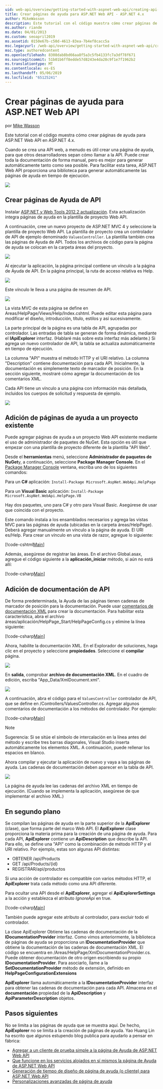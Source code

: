 ```yaml
---
uid: web-api/overview/getting-started-with-aspnet-web-api/creating-api-help-pages
title: Crear páginas de ayuda para ASP.NET Web API - ASP.NET 4.x
author: MikeWasson
description: Este tutorial con el código muestra cómo crear páginas de ayuda para ASP.NET Web API en ASP.NET 4.x.
ms.author: riande
ms.date: 04/01/2013
ms.custom: seoapril2019
ms.assetid: 0150e67b-c50d-4613-83ea-7b4ef8cacc5a
msc.legacyurl: /web-api/overview/getting-started-with-aspnet-web-api/creating-api-help-pages
msc.type: authoredcontent
ms.openlocfilehash: 8308dab8bd66aa8f5a3c5fb4133fc7a3df78f671
ms.sourcegitcommit: 51b01b6ff8edde57d8243e4da28c9f1e7f1962b2
ms.translationtype: MT
ms.contentlocale: es-ES
ms.lasthandoff: 05/06/2019
ms.locfileid: "65125241"
---
```

# <a name="creating-help-pages-for-aspnet-web-api"></a>Crear páginas de ayuda para ASP.NET Web API

por [Mike Wasson](https://github.com/MikeWasson)

Este tutorial con el código muestra cómo crear páginas de ayuda para ASP.NET Web API en ASP.NET 4.x.

Cuando se crea una API web, a menudo es útil crear una página de ayuda, para que otros desarrolladores sepan cómo llamar a la API. Puede crear toda la documentación de forma manual, pero es mejor para generar automáticamente tanto como sea posible. Para facilitar esta tarea, ASP.NET Web API proporciona una biblioteca para generar automáticamente las páginas de ayuda en tiempo de ejecución.

![](creating-api-help-pages/_static/image1.png)

## <a name="creating-api-help-pages"></a>Crear páginas de Ayuda de API

Instalar [ASP.NET y Web Tools 2012.2 actualización](https://go.microsoft.com/fwlink/?LinkId=282650). Esta actualización integra páginas de ayuda en la plantilla de proyecto Web API.

A continuación, cree un nuevo proyecto de ASP.NET MVC 4 y seleccione la plantilla de proyecto Web API. La plantilla de proyecto crea un controlador de API de ejemplo denominado `ValuesController`. La plantilla también crea las páginas de Ayuda de API. Todos los archivos de código para la página de ayuda se colocan en la carpeta áreas del proyecto.

![](creating-api-help-pages/_static/image2.png)

Al ejecutar la aplicación, la página principal contiene un vínculo a la página de Ayuda de API. En la página principal, la ruta de acceso relativa es Help.

![](creating-api-help-pages/_static/image3.png)

Este vínculo le lleva a una página de resumen de API.

![](creating-api-help-pages/_static/image4.png)

La vista MVC de esta página se define en Areas/HelpPage/Views/Help/Index.cshtml. Puede editar esta página para modificar el diseño, introducción, título, estilos y así sucesivamente.

La parte principal de la página es una tabla de API, agrupadas por controlador. Las entradas de tabla se generan de forma dinámica, mediante el **IApiExplorer** interfaz. (Hablaré más sobre esta interfaz más adelante.) Si agrega un nuevo controlador de API, la tabla se actualiza automáticamente en tiempo de ejecución.

La columna "API" muestra el método HTTP y el URI relativo. La columna "Description" contiene documentación para cada API. Inicialmente, la documentación es simplemente texto de marcador de posición. En la sección siguiente, mostraré cómo agregar la documentación de los comentarios XML.

Cada API tiene un vínculo a una página con información más detallada, incluidos los cuerpos de solicitud y respuesta de ejemplo.

![](creating-api-help-pages/_static/image5.png)

## <a name="adding-help-pages-to-an-existing-project"></a>Adición de páginas de ayuda a un proyecto existente

Puede agregar páginas de ayuda a un proyecto Web API existente mediante el uso de administrador de paquetes de NuGet. Esta opción es útil que empezar con una plantilla de proyecto diferente de la plantilla "API Web".

Desde el **herramientas** menú, seleccione **Administrador de paquetes de NuGet**y, a continuación, seleccione **Package Manager Console**. En el [Package Manager Console](http://docs.nuget.org/docs/start-here/using-the-package-manager-console) ventana, escriba uno de los siguientes comandos:

Para un **C#** aplicación: `Install-Package Microsoft.AspNet.WebApi.HelpPage`

Para un **Visual Basic** aplicación: `Install-Package Microsoft.AspNet.WebApi.HelpPage.VB`

Hay dos paquetes, uno para C# y otro para Visual Basic. Asegúrese de usar que coincida con el proyecto.

Este comando instala a los ensamblados necesarios y agrega las vistas MVC para las páginas de ayuda (ubicadas en la carpeta áreas/HelpPage). Deberá agregar manualmente un vínculo a la página de ayuda. El URI es/Help. Para crear un vínculo en una vista de razor, agregue lo siguiente:

[!code-cshtml[Main](creating-api-help-pages/samples/sample1.cshtml)]

Además, asegúrese de registrar las áreas. En el archivo Global.asax, agregue el código siguiente a la **aplicación\_iniciar** método, si aún no está allí:

[!code-csharp[Main](creating-api-help-pages/samples/sample2.cs?highlight=4)]

## <a name="adding-api-documentation"></a>Adición de documentación de API

De forma predeterminada, la Ayuda de las páginas tienen cadenas de marcador de posición para la documentación. Puede usar [comentarios de documentación XML](https://msdn.microsoft.com/library/b2s063f7.aspx) para crear la documentación. Para habilitar esta característica, abra el archivo áreas/aplicación/HelpPage\_Start/HelpPageConfig.cs y elimine la línea siguiente:

[!code-csharp[Main](creating-api-help-pages/samples/sample3.cs)]

Ahora, habilite la documentación XML. En el Explorador de soluciones, haga clic en el proyecto y seleccione **propiedades**. Seleccione el **compilar** página.

![](creating-api-help-pages/_static/image6.png)

En **salida**, comprobar **archivo de documentación XML**. En el cuadro de edición, escriba "App\_Data/XmlDocument.xml".

![](creating-api-help-pages/_static/image7.png)

A continuación, abra el código para el `ValuesController` controlador de API, que se define en /Controllers/ValuesController.cs. Agregar algunos comentarios de documentación a los métodos del controlador. Por ejemplo:

[!code-csharp[Main](creating-api-help-pages/samples/sample4.cs)]

> [!NOTE]
> Sugerencia: Si se sitúe el símbolo de intercalación en la línea antes del método y escribe tres barras diagonales, Visual Studio inserta automáticamente los elementos XML. A continuación, puede rellenar los espacios en blanco.

Ahora compilar y ejecutar la aplicación de nuevo y vaya a las páginas de ayuda. Las cadenas de documentación deben aparecer en la tabla de API.

![](creating-api-help-pages/_static/image8.png)

La página de ayuda lee las cadenas del archivo XML en tiempo de ejecución. (Cuando se implementa la aplicación, asegúrese de que implementar el archivo XML.)

## <a name="under-the-hood"></a>En segundo plano

Se compilan las páginas de ayuda en la parte superior de la **ApiExplorer** (clase), que forma parte del marco Web API. El **ApiExplorer** clase proporciona la materia prima para la creación de una página de ayuda. Para cada API, **ApiExplorer** contiene un **ApiDescription** que describe la API. Para ello, se define una "API" como la combinación de método HTTP y el URI relativo. Por ejemplo, estas son algunas API distintas:

- OBTENER /api/Products
- GET /api/Products/{id}
- REGISTRAR/api/productos

Si una acción de controlador es compatible con varios métodos HTTP, el **ApiExplorer** trata cada método como una API diferente.

Para ocultar una API desde el **ApiExplorer**, agregar el **ApiExplorerSettings** a la acción y establezca el atributo *IgnoreApi* en true.

[!code-csharp[Main](creating-api-help-pages/samples/sample5.cs)]

También puede agregar este atributo al controlador, para excluir todo el controlador.

La clase ApiExplorer Obtiene las cadenas de documentación de la **IDocumentationProvider** interfaz. Como vimos anteriormente, la biblioteca de páginas de ayuda se proporciona un **IDocumentationProvider** que obtiene la documentación de las cadenas de documentación XML. El código se encuentra en /Areas/HelpPage/XmlDocumentationProvider.cs. Puede obtener documentación de otro origen escribiendo su propio **IDocumentationProvider**. Para asociarlo, llame a la **SetDocumentationProvider** método de extensión, definido en **HelpPageConfigurationExtensions**

**ApiExplorer** llama automáticamente a la **IDocumentationProvider** interfaz para obtener las cadenas de documentación para cada API. Almacena en el **documentación** propiedad de la **ApiDescription** y **ApiParameterDescription** objetos.

## <a name="next-steps"></a>Pasos siguientes

No se limita a las páginas de ayuda que se muestra aquí. De hecho, **ApiExplorer** no se limita a la creación de páginas de ayuda. Yao Huang Lin ha escrito que algunos estupendo blog publica para ayudarlo a pensar en fábrica:

- [Agregar a un cliente de prueba simple a la página de Ayuda de ASP.NET Web API](https://blogs.msdn.com/b/yaohuang1/archive/2012/12/02/adding-a-simple-test-client-to-asp-net-web-api-help-page.aspx)
- [Que funcione en los servicios alojados en sí mismos la página de Ayuda de ASP.NET Web API](https://blogs.msdn.com/b/yaohuang1/archive/2012/12/20/making-asp-net-web-api-help-page-work-on-self-hosted-services.aspx)
- [Generación de tiempo de diseño de página de ayuda (o cliente) para ASP.NET Web API](https://blogs.msdn.com/b/yaohuang1/archive/2013/01/20/design-time-generation-of-help-page-or-proxy-for-asp-net-web-api.aspx)
- [Personalizaciones avanzadas de página de ayuda](https://blogs.msdn.com/b/yaohuang1/archive/2012/12/10/asp-net-web-api-help-page-part-3-advanced-help-page-customizations.aspx)
